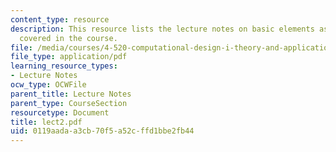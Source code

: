 ```yaml
---
content_type: resource
description: This resource lists the lecture notes on basic elements as per the topics
  covered in the course.
file: /media/courses/4-520-computational-design-i-theory-and-applications-fall-2005/0119aadaa3cb70f5a52cffd1bbe2fb44_lect2.pdf
file_type: application/pdf
learning_resource_types:
- Lecture Notes
ocw_type: OCWFile
parent_title: Lecture Notes
parent_type: CourseSection
resourcetype: Document
title: lect2.pdf
uid: 0119aada-a3cb-70f5-a52c-ffd1bbe2fb44
---
```

